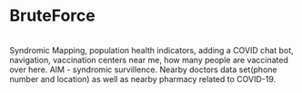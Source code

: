# BruteForce
<br>
Syndromic Mapping, population health indicators, adding a COVID chat bot, navigation, vaccination centers near me, how many people are vaccinated over here.
AIM - syndromic survillence.
Nearby doctors data set(phone number and location) as well as nearby pharmacy related to COVID-19.
